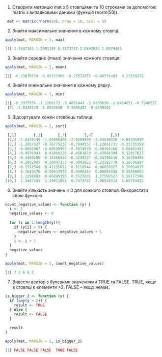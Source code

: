 1. Створити матрицю mat з 5 стовпцями та 10 строками за допомогою matrix з випадковими даними (функція rnorm(50)).

```r
 mat <- matrix(rnorm(50), nrow = 10, ncol = 5)
```
2. Знайти максимальне значення в кожному стовпці.

```r
apply(mat, MARGIN = 2, max)

[1] 1.3447103 1.2991105 0.7473742 2.0892833 1.6879483
```

3. Знайти середнє (mean) значення кожного стовпця.

``` r
apply(mat, MARGIN = 2, mean)

[1] -0.23670639  0.09223969 -0.25572853 -0.08331463  0.22539212
```
4. Знайти мінімальне значення в кожному рядку.

``` r
apply(mat, MARGIN = 1, min)

[1] -0.3375536 -1.2266173 -0.4876943 -2.5285830 -2.0454051 -0.7940537
 [7] -1.8420149 -1.0945650  0.2605482 -0.8539102
``` 

5. Відсортувати кожен стовбець таблиці.

``` r
apply(mat, MARGIN = 2, sort)

 [,1]        [,2]       [,3]        [,4]        [,5]
 [1,] -1.8420149 -1.09456498 -2.5285830 -2.04540510 -0.85391019
 [2,] -1.2857627 -0.76775232 -0.7940537 -1.22661731 -0.33755358
 [3,] -0.9039987 -0.60598992 -0.5074539 -0.60104366  0.06401433
 [4,] -0.4876943  0.02860126 -0.4501879 -0.43664309  0.12017627
 [5,] -0.4460200  0.16386525 -0.3249227 -0.34199616  0.16399499
 [6,] -0.1862805  0.30847333 -0.3042922 -0.23582779  0.18536697
 [7,] -0.1517508  0.41235012  0.5118944  0.08058327  0.26054815
 [8,]  0.3619476  0.50934972  0.5406364  0.60855498  0.39556053
 [9,]  1.2298003  0.66895395  0.5523031  1.27596527  0.56777546
[10,]  1.3447103  1.29911051  0.7473742  2.08928334  1.68794832
```
6. Знайти кількість значень < 0 для кожного стовпця. Використати свою функцію.

``` r
count_negative_values <- function (y) {
  i <- 1
  negative_values <- 0
  
  for (i in 1:length(y)){
    if (y[i] < 0) {
      negative_values <- negative_values + 1
    }
    i <- i + 1
  }
  negative_values
}

apply(mat, MARGIN = 2, count_negative_values)

[1] 7 3 6 6 2
``` 

7. Вивести вектор з булевими значеннями TRUE та FALSE. TRUE, якщо в стовпці є елементи >2, FALSE – якщо немає.

``` r
is_bigger_2 <- function (y) {
  if (any(y > 2)) {
    result <- TRUE
  } else {
    result <- FALSE
  }  

  result
}

apply(mat, MARGIN = 2, is_bigger_2)

[1] FALSE FALSE FALSE  TRUE FALSE
```
